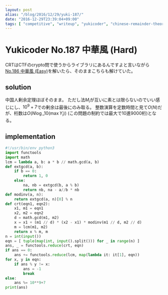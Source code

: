 ```yaml
---
layout: post
alias: "/blog/2016/12/29/yuki-187/"
date: "2016-12-29T23:39:04+09:00"
tags: [ "competitive", "writeup", "yukicoder", "chinese-remainder-theorem" ]
---
```


# Yukicoder No.187 中華風 (Hard)

CRTはCTFのcrypto問で使うからライブラリにあるんですよと言いながら[No.186 中華風 (Easy)](http://yukicoder.me/problems/no/186)を解いたら、そのままこちらも解けていた。

## solution

中国人剰余定理ほぼそのまま。
ただし法$M_i$が互いに素とは限らないのでいい感じにし、$10^9+7$での剰余は最後にのみ取る。
整数演算を定数時間と見て$O(N)$だが、桁数は$O(N\log\_{10}(\max Y_i))$ (この問題の制約では最大で$10$進$9000$桁)となる。

## implementation

``` python
#!/usr/bin/env python3
import functools
import math
lcm = lambda a, b: a * b // math.gcd(a, b)
def extgcd(a, b):
    if b == 0:
        return 1, 0
    else:
        na, nb = extgcd(b, a % b)
        return nb, na - a//b * nb
def modinv(a, n):
    return extgcd(a, n)[0] % n
def crt(eqn1, eqn2):
    x1, m1 = eqn1
    x2, m2 = eqn2
    d = math.gcd(m1, m2)
    x = x1 + (m1 // d) * (x2 - x1) * modinv(m1 // d, m2 // d)
    m = lcm(m1, m2)
    return x % m, m
n = int(input())
eqn = [ tuple(map(int, input().split())) for _ in range(n) ]
ans, _ = functools.reduce(crt, eqn)
if ans == 0:
    ans += functools.reduce(lcm, map(lambda it: it[1], eqn))
for x, y in eqn:
    if ans % y != x:
        ans = -1
        break
else:
    ans %= 10**9+7
print(ans)
```
